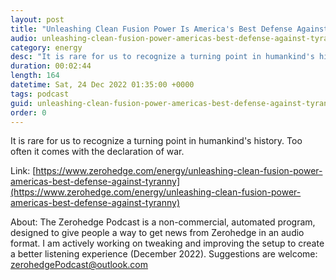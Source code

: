 ```yaml
---
layout: post
title: "Unleashing Clean Fusion Power Is America's Best Defense Against Tyranny"
audio: unleashing-clean-fusion-power-americas-best-defense-against-tyranny-0
category: energy
desc: "It is rare for us to recognize a turning point in humankind's history. Too often it comes with the declaration of war."
duration: 00:02:44
length: 164
datetime: Sat, 24 Dec 2022 01:35:00 +0000
tags: podcast
guid: unleashing-clean-fusion-power-americas-best-defense-against-tyranny-0
order: 0
---
```

It is rare for us to recognize a turning point in humankind's history. Too often it comes with the declaration of war.

Link: [https://www.zerohedge.com/energy/unleashing-clean-fusion-power-americas-best-defense-against-tyranny](https://www.zerohedge.com/energy/unleashing-clean-fusion-power-americas-best-defense-against-tyranny)

About: The Zerohedge Podcast is a non-commercial, automated program, designed to give people a way to get news from Zerohedge in an audio format.  I am actively working on tweaking and improving the setup to create a better listening experience (December 2022).  Suggestions are welcome: [zerohedgePodcast@outlook.com](mailto:zerohedgePodcast@outlook.com)